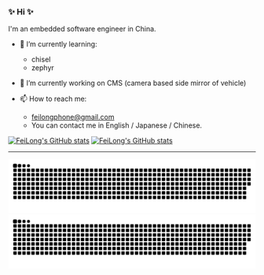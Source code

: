### ✨ Hi ✨

I'm an embedded software engineer in China.

- 🌱 I’m currently learning:
    - chisel
    - zephyr

- 🔭 I’m currently working on CMS (camera based side mirror of vehicle)

- 📫 How to reach me:
    - feilongphone@gmail.com
    - You can contact me in English / Japanese / Chinese.

[![FeiLong's GitHub stats](https://github-readme-stats.vercel.app/api?username=feilongfl)](https://github.com/feilongfl/)
[![FeiLong's GitHub stats](https://github-readme-stats.vercel.app/api/wakatime?username=feilong&api_domain=wakapi.dev&custom_title=Wakapi%20Week%20Stats&layout=compact)](https://github.com/feilongfl/)

----

![github contribution grid snake animation](https://raw.githubusercontent.com/feilongfl/feilongfl/output/github-contribution-grid-snake-dark.svg#gh-dark-mode-only)
![github contribution grid snake animation](https://raw.githubusercontent.com/feilongfl/feilongfl/output/github-contribution-grid-snake.svg#gh-light-mode-only)
